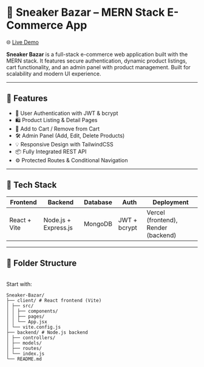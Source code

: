 # 👟 Sneaker Bazar – MERN Stack E-Commerce App

🌐 [Live Demo](https://sneaker-bazar.vercel.app/)

**Sneaker Bazar** is a full-stack e-commerce web application built with the MERN stack. It features secure authentication, dynamic product listings, cart functionality, and an admin panel with product management. Built for scalability and modern UI experience.

---

## 🚀 Features

- 🔐 User Authentication with JWT & bcrypt
- 🛍️ Product Listing & Detail Pages
- 🛒 Add to Cart / Remove from Cart
- 🛠️ Admin Panel (Add, Edit, Delete Products)
- 💡 Responsive Design with TailwindCSS
- 📦 Fully Integrated REST API
- ⚙️ Protected Routes & Conditional Navigation

---

## 🧰 Tech Stack

| Frontend     | Backend              | Database | Auth         | Deployment                          |
| ------------ | -------------------- | -------- | ------------ | ----------------------------------- |
| React + Vite | Node.js + Express.js | MongoDB  | JWT + bcrypt | Vercel (frontend), Render (backend) |

---

## 📂 Folder Structure
<br>Start with:
```
Sneaker-Bazar/
├── client/ # React frontend (Vite)
│ ├── src/
│ │ ├── components/
│ │ ├── pages/
│ │ └── App.jsx
│ └── vite.config.js
├── backend/ # Node.js backend
│ ├── controllers/
│ ├── models/
│ ├── routes/
│ └── index.js
└── README.md
```

